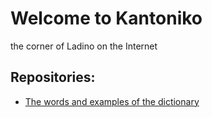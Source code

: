 # Welcome to Kantoniko

the corner of Ladino on the Internet


## Repositories:

* [The words and examples of the dictionary](/kantoniko/ladino-diksionaryo-data)

